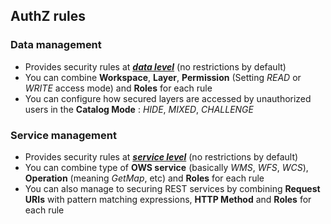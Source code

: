 ## AuthZ rules

### Data management

* Provides security rules at **[*data level*](http://docs.geoserver.org/stable/en/user/security/webadmin/data.html)** (no restrictions by default)
* You can combine **Workspace**, **Layer**, **Permission** (Setting *READ* or *WRITE* access mode) and **Roles** for each rule
* You can configure how secured layers are accessed by unauthorized users in the **Catalog Mode** : *HIDE*, *MIXED*, *CHALLENGE*

### Service management

* Provides security rules at **[*service level*](http://docs.geoserver.org/stable/en/user/security/webadmin/services.html)** (no restrictions by default)
* You can combine type of **OWS service** (basically *WMS*, *WFS*, *WCS*), **Operation** (meaning *GetMap*, etc) and **Roles** for each rule
* You can also manage to securing REST services by combining **Request URIs** with pattern matching expressions, **HTTP Method** and **Roles** for each rule
